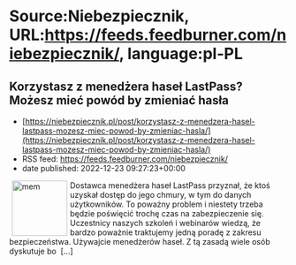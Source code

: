 # Source:Niebezpiecznik, URL:https://feeds.feedburner.com/niebezpiecznik/, language:pl-PL

## Korzystasz z menedżera haseł LastPass? Możesz mieć powód by zmieniać hasła
 - [https://niebezpiecznik.pl/post/korzystasz-z-menedzera-hasel-lastpass-mozesz-miec-powod-by-zmieniac-hasla/](https://niebezpiecznik.pl/post/korzystasz-z-menedzera-hasel-lastpass-mozesz-miec-powod-by-zmieniac-hasla/)
 - RSS feed: https://feeds.feedburner.com/niebezpiecznik/
 - date published: 2022-12-23 09:27:23+00:00

<a href="https://niebezpiecznik.pl/post/korzystasz-z-menedzera-hasel-lastpass-mozesz-miec-powod-by-zmieniac-hasla/"><img align="left" alt="mem" class="alignleft wp-post-image tfe" hspace="5" src="https://niebezpiecznik.pl/wp-content/uploads/2022/12/Auc-1-600x585.jpg" title="" width="100" /></a>Dostawca menedżera haseł LastPass przyznał, że ktoś uzyskał dostęp do jego chmury, w tym do danych użytkowników. To poważny problem i niestety trzeba będzie poświęcić trochę czas na zabezpieczenie się. Uczestnicy naszych szkoleń i webinarów wiedzą, że bardzo poważnie traktujemy jedną poradę z zakresu bezpieczeństwa. Używajcie menedżerów haseł. Z tą zasadą wiele osób dyskutuje bo  [&#8230;]

